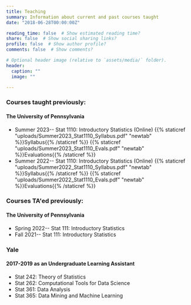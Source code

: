 ```yaml
---
title: Teaching
summary: Information about current and past courses taught
date: "2018-06-28T00:00:00Z"

reading_time: false  # Show estimated reading time?
share: false  # Show social sharing links?
profile: false  # Show author profile?
comments: false  # Show comments?

# Optional header image (relative to `assets/media/` folder).
header:
  caption: ""
  image: ""

---
```


### Courses taught previously:

#### The University of Pennsylvania

* Summer 2023-- Stat 1110: Introductory Statistics (Online)
{{% staticref "uploads/Summer2023_Stat1110_Syllabus.pdf" "newtab" %}}Syllabus{{% /staticref %}}
{{% staticref "uploads/Summer2023_Stat1110_Evals.pdf" "newtab" %}}Evaluations{{% /staticref %}}
* Summer 2022-- Stat 1110: Introductory Statistics (Online)
{{% staticref "uploads/Summer2022_Stat1110_Syllabus.pdf" "newtab" %}}Syllabus{{% /staticref %}}
{{% staticref "uploads/Summer2022_Stat1110_Evals.pdf" "newtab" %}}Evaluations{{% /staticref %}}

### Courses TA'ed previously:

#### The University of Pennsylvania

* Spring 2022--  Stat 111: Introductory Statistics
* Fall 2021--  Stat 111: Introductory Statistics

### Yale

#### 2017-2019 as an Undergraduate Learning Assistant
* Stat 242: Theory of Statistics
* Stat 262: Computational Tools for Data Science
* Stat 361: Data Analysis
* Stat 365: Data Mining and Machine Learning



